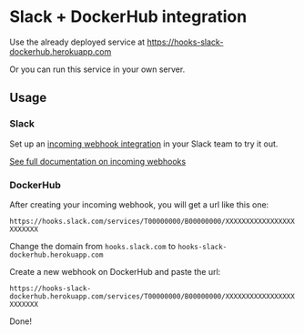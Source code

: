 # Slack + DockerHub integration

Use the already deployed service at https://hooks-slack-dockerhub.herokuapp.com

Or you can run this service in your own server.

## Usage

### Slack

Set up an [incoming webhook integration](https://my.slack.com/services/new/incoming-webhook/) in your Slack team to try it out.

[See full documentation on incoming webhooks](https://api.slack.com/incoming-webhooks)

### DockerHub

After creating your incoming webhook, you will get a url like this one:

`https://hooks.slack.com/services/T00000000/B00000000/XXXXXXXXXXXXXXXXXXXXXXXX`

Change the domain from `hooks.slack.com` to `hooks-slack-dockerhub.herokuapp.com`

Create a new webhook on DockerHub and paste the url:

`https://hooks-slack-dockerhub.herokuapp.com/services/T00000000/B00000000/XXXXXXXXXXXXXXXXXXXXXXXX`

Done!
